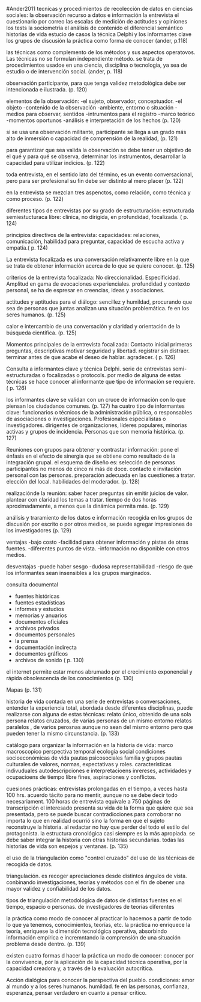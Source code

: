#Ander2011 
tecnicas y procedimientos de recolección de datos en ciencias sociales:
la observación
recurso a datos e información
la entrevista
el cuestionario por correo
las escalas de medición de actitudes y opiniones
los tests
la sociometría
el análisis de contenido
el diferencial semántico
historias de vida
estucio de casos
la técnica Delphi y los informantes clave
los grupos de discusión
la práctica como forma de conocer (ander, p.118)

las técnicas como complemento de los métodos y sus aspectos operatovos. Las técnicas no se formulan independiente método. se trata de procedimientos usadoe en una ciencia, disciplina o tecnología, ya sea de estudio o de intervención social. (ander, p. 118)

observación participante, para que tenga validez metodológica debe ser intencionada e ilustrada. (p. 120)

elementos de la observación:
-el sujeto, observador, conceptuador.
-el objeto
-contenido de la observación
-ambiente, entorno o situación
-medios para observar, sentidos
-intrumentos para el registro
-marco teórico
-momentos oportunos
-análisis e interpretación de los hechos (p. 120)

si se usa una observación militante, participante se llega a un grado más alto de inmersión o capacidad de comprensión de la realidad, (p. 121)

para garantizar que sea valida la observación se debe tener un objetivo de el qué y para qué se observa, determinar los instrumentos, desarrollar la capacidad para utilizar indicios. (p. 122)

toda entrevista, en el sentido lato del término, es un evento conversacional, pero para ser profesional su fin debe ser distinto al mero placer (p. 122)

en la entrevista se mezclan tres aspenctos, como relación, como técnica y como proceso. (p. 122)

diferentes tipos de entrevistas
por su grado de estructuración:
estructurada
semiestucturaca
libre: clínica, no dirigida, en profundidad, focalizada. ( p. 124)

principios directivos de la entrevista:
capacidades: relaciones, comunicación, habilidad para preguntar, capacidad de escucha activa y empatía.( p. 124)

La entrevista focalizada es una conversación relativamente libre en la que se trata de obtener información acerca de lo que se quiere conocer. (p. 125)

criterios de la entrevista focalizada:
No direccionalidad.
Especificidad.
Amplitud en gama de evocaciones experienciales.
profundidad y contexto personal, se ha de espresar en creencias, ideas y asociaciones.

actitudes y aptitudes para el diálogo:
sencillez y humildad, procurando que sea de personas que juntas analizan una situación problemática.
fe en los seres humanos. (p. 125)

calor e intercambio de una conversación y claridad y orientación de la búsqueda científica. (p. 125)

Momentos principales de la entrevista focalizada:
Contacto inicial
primeras preguntas, descriptivas
motivar seguridad y libertad.
registrar sin distraer.
terminar antes de que acabe el deseo de hablar. agradecer. ( p. 126)

Consulta a informantes clave y técnica Delphi.
serie de entrevistas semi-estructuradas o focalizadas o protocols. por medio de alguna de estas técnicas se hace conocer al informante que tipo de información se requiere. ( p. 126)

los informantes clave se validan con un cruce de información con lo que piensan los ciudadanos comunes. (p. 127)
ha cuatro tipo de informantes clave:
funcionarios o técnicos de la administración pública, o responsables de asociaciones o investigaciones.
Profesionales especialistas o investigadores.
dirigentes de organizaciones, líderes populares, minorías activas y grupos de incidencia.
Personas que son memoria histórica. (p. 127)

Reuniones con grupos para obtener y contrastar información: pone el énfasis en el efecto de sinergia que se obtiene como resultado de la integración grupal.
el esquema de diseño es:
selección de personas participantes no menos de cinco ni más de doce.
contacto e invitación personal con las personas.
preparación adecuada en las cuestiones a tratar.
elección del local.
habilidades del moderador. (p. 128)

realizaciónde la reunión:
saber hacer preguntas sin emitir juicios de valor.
plantear con claridad los temas a tratar.
tiempo de dos horas aproximadamente, a menos que la dinámica permita más. (p. 129)

análisis y traramiento de los datos e información recogida en los grupos de discusión por escrito o por otros medios, se puede agregar impresiones de los investigadores (p. 129)

ventajas
-bajo costo
-facilidad para obtener información y pistas de otras fuentes.
-diferentes puntos de vista.
-información no disponible con otros medios.

desventajas
-puede haber sesgo
-dudosa representabilidad
-riesgo de que los informantes sean insensibles a los grupos marginados.

consulta documental
- fuentes históricas
- fuentes estadísticas
- informes y estudios
- memorias y anuarios
- documentos oficiales
- archivos privados
- documentos personales
- la prensa
- documentación indirecta
- documentos gráficos
- archivos de sonido ( p. 130)

el internet permite estar menos abrumado por el crecimiento exponencial y rápida obsolescencia de los conocimientos  (p. 130)

Mapas (p. 131)

historia de vida contada en una serie de entrevistas o conversaciones, entender la experiencia total, abordada desde diferentes disciplinas, puede realizarse con alguna de estas técnicas:
relato único, obtenido de una sola persona
relatos cruzados, de varias personas de un mismo entorno
relatos paralelos , de varios perosnas aunque no sean del mismo entorno pero que pueden tener la mismo circunstancia. (p. 133)

catálogo para organizar la información en la historia de vida:
marco macroscopico
perspectiva temporal
ecología social
condiciones socioeconómicas de vida
pautas psicosociales
familia y grupos
pautas culturales de valores, normas, expectativas y roles.
características indivuduales
autodescripciones e interpretacioens
inrereses, actividades y ocupacioens de tiempo libre
fines, aspiraciones y conflictos.

cuesiones prácticas:
entrevistas prolongadas en el tiempo, a veces hasta 100 hrs.
acuerdo tácito para no mentir, aunque no se debe decir todo necesariament.
100 horas de entrevista equivale a 750 páginas de transcripción
el interesado presenta su vida de la forma que quiere que sea presentada, pero se puede buscar contradicciones para corroborar
no importa lo que en realidad ocurrió sino la forma en que el sujeto reconstruye la historia.
al redactar no hay que perder del todo el estilo del protagonista.
la estructura cronológica casi siempre es la más apropiada.
se debe saber integrar la historia con otras historias secundarias.
todas las historias de vida son espejos y ventanas. (p. 135)

el uso de la triangulación como "control cruzado" del uso de las técnicas de recogida de datos.

triangulación. es recoger apreciaciones desde distintos ángulos de vista. conbinando investigaciones, teorías y métodos con el fin de obener una mayor validez y confiabilidad de los datos.

tipos de triangulación
metodológica
de datos de distintas fuentes en el tiempo, espacio o personas.
de investigadores 
de teorías diferentes

la práctica como modo de conocer
al practicar lo hacemos a partir de todo lo que ya tenemos, conocimientos, teorías, etc.
la práctica no enriquece la teoría, enriquese la dimensión tecnológica operativa, absorbindo información empírica e incremntando la comprensión de una situación problema desde dentro. (p. 139)

existen cuatro formas d hacer la práctica un modo de conocer: conocer por la convivencia, por la aplicación de la capacidad técnica operativa, por la capacidad creadora y, a través de la evaluación autocrítica.

Acción dialógica para conocer la perspectiva del pueblo. condiciones:
amor al mundo y a los seres humanos. humildad. fe en las personas, confianza, esperanza, pensar verdadero en cuanto a pensar crítico.
 












